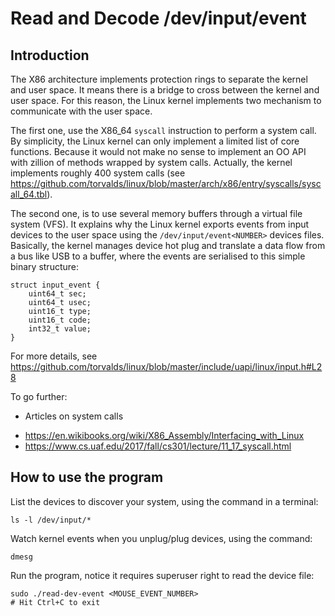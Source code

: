 # Read and Decode /dev/input/event<NUMBER>

## Introduction

The X86 architecture implements protection rings to separate the
kernel and user space.  It means there is a bridge to cross between
the kernel and user space.  For this reason, the Linux kernel
implements two mechanism to communicate with the user space.

The first one, use the X86_64 `syscall` instruction to perform a
system call.  By simplicity, the Linux kernel can only implement a
limited list of core functions.  Because it would not make no sense to
implement an OO API with zillion of methods wrapped by system calls.
Actually, the kernel implements roughly 400 system calls (see
https://github.com/torvalds/linux/blob/master/arch/x86/entry/syscalls/syscall_64.tbl).

The second one, is to use several memory buffers through a virtual
file system (VFS).  It explains why the Linux kernel exports events
from input devices to the user space using the
`/dev/input/event<NUMBER>` devices files.  Basically, the kernel
manages device hot plug and translate a data flow from a bus like USB
to a buffer, where the events are serialised to this simple binary
structure:

```
struct input_event {
    uint64_t sec;
    uint64_t usec;
    uint16_t type;
    uint16_t code;
    int32_t value;
}
```

For more details, see https://github.com/torvalds/linux/blob/master/include/uapi/linux/input.h#L28

To go further:
* Articles on system calls

 - https://en.wikibooks.org/wiki/X86_Assembly/Interfacing_with_Linux
 - https://www.cs.uaf.edu/2017/fall/cs301/lecture/11_17_syscall.html

## How to use the program

List the devices to discover your system, using the command in a terminal:
```
ls -l /dev/input/*
```

Watch kernel events when you unplug/plug devices, using the command:
```
dmesg
```

Run the program, notice it requires superuser right to read the device file:
```
sudo ./read-dev-event <MOUSE_EVENT_NUMBER>
# Hit Ctrl+C to exit
```
